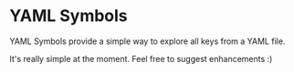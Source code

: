 # YAML Symbols

YAML Symbols provide a simple way to explore all keys from a YAML file.

It's really simple at the moment. Feel free to suggest enhancements :)
